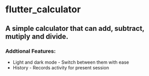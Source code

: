 # flutter_calculator

## A simple calculator that can add, subtract, mutiply and divide.
### Addtional Features:
* Light and dark mode - Switch between them with ease 
* History - Records activity for present session

